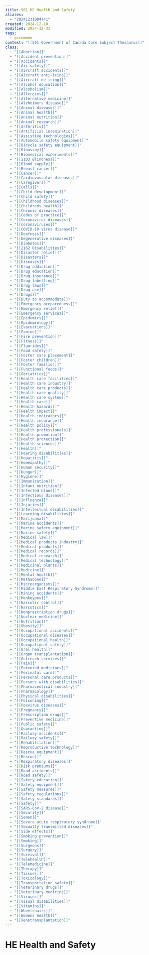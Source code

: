 ```yaml
---
title: 501 HE Health and Safety
aliases:
  - "20241231004741"
created: 2024-12-10
modified: 2024-12-31
tags:
  - gccommon
context: "[[501 Government of Canada Core Subject Thesaurus]]"
class:
  - "[[Abortion]]"
  - "[[Accident prevention]]"
  - "[[Accidents]]"
  - "[[Air safety]]"
  - "[[Aircraft accidents]]"
  - "[[Aircraft anti-icing]]"
  - "[[Aircraft de-icing]]"
  - "[[Alcohol education]]"
  - "[[Alcoholism]]"
  - "[[Allergies]]"
  - "[[Alternative medicine]]"
  - "[[Alzheimers disease]]"
  - "[[Animal diseases]]"
  - "[[Animal health]]"
  - "[[Animal nutrition]]"
  - "[[Animal research]]"
  - "[[Arthritis]]"
  - "[[Artificial insemination]]"
  - "[[Assistive technologies]]"
  - "[[Automobile safety equipment]]"
  - "[[Bicycle safety equipment]]"
  - "[[Bioassay]]"
  - "[[Biomedical experiments]]"
  - "[[1103 Blindness]]"
  - "[[Blood supply]]"
  - "[[Breast cancer]]"
  - "[[Cancer]]"
  - "[[Cardiovascular diseases]]"
  - "[[Caregivers]]"
  - "[[Cells]]"
  - "[[Child development]]"
  - "[[Child safety]]"
  - "[[Childhood diseases]]"
  - "[[Childrens health]]"
  - "[[Chronic diseases]]"
  - "[[Codes of practice]]"
  - "[[Coronavirus diseases]]"
  - "[[Coronaviruses]]"
  - "[[COVID-19 virus disease]]"
  - "[[Deafness]]"
  - "[[Degenerative diseases]]"
  - "[[Diabetes]]"
  - "[[2162 Disabilities]]"
  - "[[Disaster relief]]"
  - "[[Disasters]]"
  - "[[Diseases]]"
  - "[[Drug addiction]]"
  - "[[Drug education]]"
  - "[[Drug insurance]]"
  - "[[Drug labelling]]"
  - "[[Drug laws]]"
  - "[[Drug use]]"
  - "[[Drugs]]"
  - "[[Duty to accommodate]]"
  - "[[Emergency preparedness]]"
  - "[[Emergency relief]]"
  - "[[Emergency services]]"
  - "[[Epidemics]]"
  - "[[Epidemiology]]"
  - "[[Evacuations]]"
  - "[[Famine]]"
  - "[[Fire prevention]]"
  - "[[Fitness]]"
  - "[[Fluorides]]"
  - "[[Food safety]]"
  - "[[Foster care placement]]"
  - "[[Foster children]]"
  - "[[Foster families]]"
  - "[[Functional foods]]"
  - "[[Geriatrics]]"
  - "[[Health care facilities]]"
  - "[[Health care industry]]"
  - "[[Health care products]]"
  - "[[Health care quality]]"
  - "[[Health care system]]"
  - "[[Health care]]"
  - "[[Health hazards]]"
  - "[[Health impact]]"
  - "[[Health indicators]]"
  - "[[Health insurance]]"
  - "[[Health policy]]"
  - "[[Health professionals]]"
  - "[[Health promotion]]"
  - "[[Health protection]]"
  - "[[Health sciences]]"
  - "[[Health]]"
  - "[[Hearing disabilities]]"
  - "[[Hepatitis]]"
  - "[[Homeopathy]]"
  - "[[Human security]]"
  - "[[Hunger]]"
  - "[[Hygiene]]"
  - "[[Immunization]]"
  - "[[Infant nutrition]]"
  - "[[Infected blood]]"
  - "[[Infectious diseases]]"
  - "[[Influenza]]"
  - "[[Injuries]]"
  - "[[Intellectual disabilities]]"
  - "[[Learning disabilities]]"
  - "[[Marijuana]]"
  - "[[Marine accidents]]"
  - "[[Marine safety equipment]]"
  - "[[Marine safety]]"
  - "[[Medical law]]"
  - "[[Medical products industry]]"
  - "[[Medical products]]"
  - "[[Medical records]]"
  - "[[Medical research]]"
  - "[[Medical technology]]"
  - "[[Medicinal plants]]"
  - "[[Medicine]]"
  - "[[Mental health]]"
  - "[[Methadone]]"
  - "[[Microorganisms]]"
  - "[[Middle East Respiratory Syndrome]]"
  - "[[Mining accidents]]"
  - "[[Monkeypox]]"
  - "[[Narcotic control]]"
  - "[[Narcotics]]"
  - "[[Nonprescription drugs]]"
  - "[[Nuclear medicine]]"
  - "[[Nutrition]]"
  - "[[Obesity]]"
  - "[[Occupational accidents]]"
  - "[[Occupational diseases]]"
  - "[[Occupational health]]"
  - "[[Occupational safety]]"
  - "[[Oral health]]"
  - "[[Organ transplantation]]"
  - "[[Outreach services]]"
  - "[[Pain]]"
  - "[[Patented medicines]]"
  - "[[Perinatal care]]"
  - "[[Personal care products]]"
  - "[[Persons with disabilities]]"
  - "[[Pharmaceutical industry]]"
  - "[[Pharmacology]]"
  - "[[Physical disabilities]]"
  - "[[Poisoning]]"
  - "[[Poxvirus diseases]]"
  - "[[Pregnancy]]"
  - "[[Prescription drugs]]"
  - "[[Preventive medicine]]"
  - "[[Public safety]]"
  - "[[Quarantine]]"
  - "[[Railway accidents]]"
  - "[[Railway safety]]"
  - "[[Rehabilitation]]"
  - "[[Reproductive technology]]"
  - "[[Rescue equipment]]"
  - "[[Rescue]]"
  - "[[Respiratory diseases]]"
  - "[[Risk premiums]]"
  - "[[Road accidents]]"
  - "[[Road safety]]"
  - "[[Safety education]]"
  - "[[Safety equipment]]"
  - "[[Safety measures]]"
  - "[[Safety regulations]]"
  - "[[Safety standards]]"
  - "[[Safety]]"
  - "[[SARS-CoV-2 disease]]"
  - "[[Security]]"
  - "[[Semen]]"
  - "[[Severe acute respiratory syndrome]]"
  - "[[Sexually transmitted diseases]]"
  - "[[Side effects]]"
  - "[[Smoking prevention]]"
  - "[[Smoking]]"
  - "[[Surgeons]]"
  - "[[Surgery]]"
  - "[[Survival]]"
  - "[[Telehealth]]"
  - "[[Telemedicine]]"
  - "[[Therapy]]"
  - "[[Tissues]]"
  - "[[Toxicology]]"
  - "[[Transportation safety]]"
  - "[[Veterinary drugs]]"
  - "[[Veterinary medicine]]"
  - "[[Viruses]]"
  - "[[Visual disabilities]]"
  - "[[Vitamins]]"
  - "[[Wheelchairs]]"
  - "[[Womens health]]"
  - "[[Xenotransplantation]]"
---
```

# HE Health and Safety
